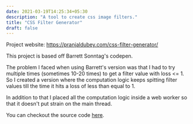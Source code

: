 ```yaml
---
date: 2021-03-19T14:25:34+05:30
description: "A tool to create css image filters."
title: "CSS Filter Generator"
draft: false
---
```


Project website: https://pranjaldubey.com/css-filter-generator/

This project is based off Barrett Sonntag's codepen.

The problem I faced when using Barrett's version was that I had to try multiple times (sometimes 10-20 times) to get a filter value with loss <= 1. So I created a version where the computation logic keeps spitting filter values till the time it hits a loss of less than equal to 1.

In addition to that I placed all the computation logic inside a web worker so that it doesn't put strain on the main thread.

You can checkout the source code [here](https://github.com/pranjalworm/css-filter-generator/).